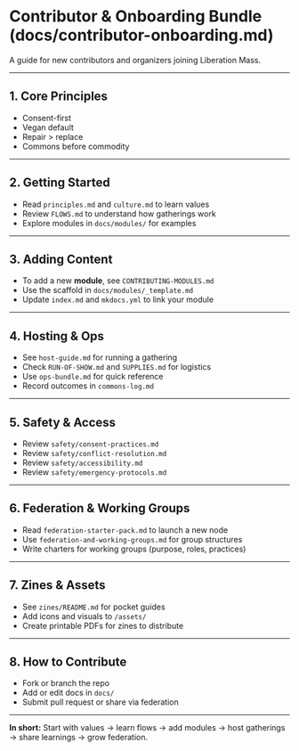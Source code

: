 # Contributor & Onboarding Bundle (docs/contributor-onboarding.md)

A guide for new contributors and organizers joining Liberation Mass.

---

## 1. Core Principles

* Consent-first
* Vegan default
* Repair > replace
* Commons before commodity

---

## 2. Getting Started

* Read `principles.md` and `culture.md` to learn values
* Review `FLOWS.md` to understand how gatherings work
* Explore modules in `docs/modules/` for examples

---

## 3. Adding Content

* To add a new **module**, see `CONTRIBUTING-MODULES.md`
* Use the scaffold in `docs/modules/_template.md`
* Update `index.md` and `mkdocs.yml` to link your module

---

## 4. Hosting & Ops

* See `host-guide.md` for running a gathering
* Check `RUN-OF-SHOW.md` and `SUPPLIES.md` for logistics
* Use `ops-bundle.md` for quick reference
* Record outcomes in `commons-log.md`

---

## 5. Safety & Access

* Review `safety/consent-practices.md`
* Review `safety/conflict-resolution.md`
* Review `safety/accessibility.md`
* Review `safety/emergency-protocols.md`

---

## 6. Federation & Working Groups

* Read `federation-starter-pack.md` to launch a new node
* Use `federation-and-working-groups.md` for group structures
* Write charters for working groups (purpose, roles, practices)

---

## 7. Zines & Assets

* See `zines/README.md` for pocket guides
* Add icons and visuals to `/assets/`
* Create printable PDFs for zines to distribute

---

## 8. How to Contribute

* Fork or branch the repo
* Add or edit docs in `docs/`
* Submit pull request or share via federation

---

**In short:** Start with values → learn flows → add modules → host gatherings → share learnings → grow federation.
